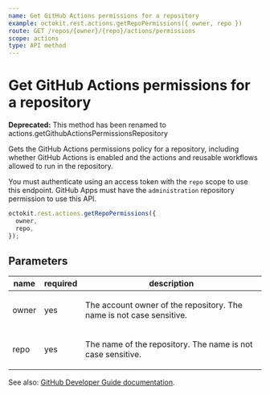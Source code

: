 ```yaml
---
name: Get GitHub Actions permissions for a repository
example: octokit.rest.actions.getRepoPermissions({ owner, repo })
route: GET /repos/{owner}/{repo}/actions/permissions
scope: actions
type: API method
---
```


# Get GitHub Actions permissions for a repository

**Deprecated:** This method has been renamed to actions.getGithubActionsPermissionsRepository

Gets the GitHub Actions permissions policy for a repository, including whether GitHub Actions is enabled and the actions and reusable workflows allowed to run in the repository.

You must authenticate using an access token with the `repo` scope to use this endpoint. GitHub Apps must have the `administration` repository permission to use this API.

```js
octokit.rest.actions.getRepoPermissions({
  owner,
  repo,
});
```

## Parameters

<table>
  <thead>
    <tr>
      <th>name</th>
      <th>required</th>
      <th>description</th>
    </tr>
  </thead>
  <tbody>
    <tr><td>owner</td><td>yes</td><td>

The account owner of the repository. The name is not case sensitive.

</td></tr>
<tr><td>repo</td><td>yes</td><td>

The name of the repository. The name is not case sensitive.

</td></tr>
  </tbody>
</table>

See also: [GitHub Developer Guide documentation](https://docs.github.com/rest/reference/actions#get-github-actions-permissions-for-a-repository).
